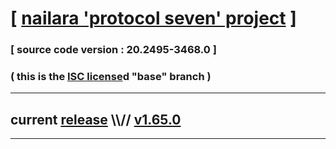 
# [ [nailara 'protocol seven' project](http://src.nailara.net/) ]

### [ source code version : 20.2495-3468.0 ]

### ( this is the [ISC license](license)d "base" branch )
---
## current [release](https://github.com/anotherlink/nailara/releases) \\\\// [v1.65.0](https://github.com/anotherlink/nailara/releases/tag/v1.65.0)
---
